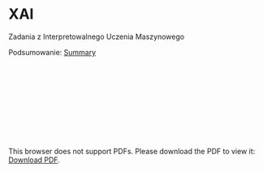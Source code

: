 # XAI
Zadania z Interpretowalnego Uczenia Maszynowego

Podsumowanie:
[Summary](BartlomiejKrzepkowskiPD10.pdf)

<object data="http://yoursite.com/the.pdf" type="application/pdf" width="700px" height="700px">
    <embed src="http://yoursite.com/the.pdf">
        <p>This browser does not support PDFs. Please download the PDF to view it: <a href="http://yoursite.com/the.pdf">Download PDF</a>.</p>
    </embed>
</object>
